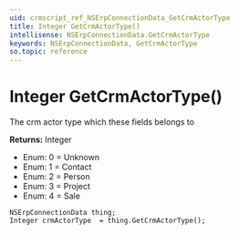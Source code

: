 ```yaml
---
uid: crmscript_ref_NSErpConnectionData_GetCrmActorType
title: Integer GetCrmActorType()
intellisense: NSErpConnectionData.GetCrmActorType
keywords: NSErpConnectionData, GetCrmActorType
so.topic: reference
---
```


# Integer GetCrmActorType()

The crm actor type which these fields belongs to

**Returns:** Integer

* Enum: 0 = Unknown 
* Enum: 1 = Contact 
* Enum: 2 = Person 
* Enum: 3 = Project 
* Enum: 4 = Sale 

```crmscript
NSErpConnectionData thing;
Integer crmActorType  = thing.GetCrmActorType();
```

